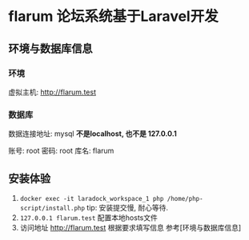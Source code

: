 # flarum 论坛系统基于Laravel开发

## 环境与数据库信息

### 环境

虚拟主机: http://flarum.test

### 数据库

数据连接地址: mysql **不是localhost, 也不是 127.0.0.1**

账号: root 密码: root 库名: flarum

## 安装体验

1. `docker exec -it laradock_workspace_1 php /home/php-script/install.php`  tip: 安装提交慢, 耐心等待. 
2. `127.0.0.1 flarum.test` 配置本地hosts文件
3. 访问地址 http://flarum.test 根据要求填写信息 参考[环境与数据库信息]
